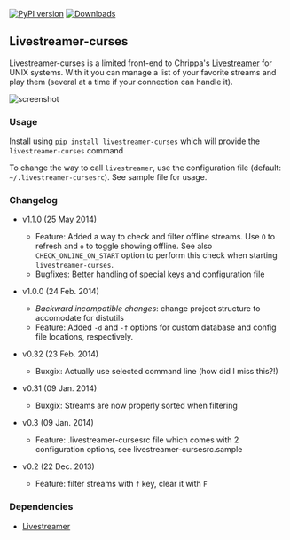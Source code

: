 [![PyPI version](https://badge.fury.io/py/livestreamer-curses.svg)](http://badge.fury.io/py/livestreamer-curses) [![Downloads](https://pypip.in/download/livestreamer-curses/badge.png)](https://pypi.python.org/pypi/livestreamer-curses/)

## Livestreamer-curses

Livestreamer-curses is a limited front-end to Chrippa's [Livestreamer](https://github.com/chrippa/livestreamer) for UNIX systems.
With it you can manage a list of your favorite streams and play them (several at a time if your connection can handle it).

![screenshot](http://s14.postimg.org/ctfx2bvbl/main.png)

### Usage

Install using `pip install livestreamer-curses` which will provide the `livestreamer-curses` command

To change the way to call `livestreamer`, use the configuration file (default: `~/.livestreamer-cursesrc`).
See sample file for usage.

### Changelog

* v1.1.0 (25 May 2014)
    * Feature: Added a way to check and filter offline streams. Use `O` to refresh and `o` to toggle showing offline. See also `CHECK_ONLINE_ON_START` option to perform this check when starting `livestreamer-curses`.
    * Bugfixes: Better handling of special keys and configuration file

* v1.0.0 (24 Feb. 2014)
    * *Backward incompatible changes*: change project structure to accomodate
      for distutils
    * Feature: Added `-d` and  `-f` options for custom database and config
      file locations, respectively.

* v0.32 (23 Feb. 2014)
    * Buxgix: Actually use selected command line (how did I miss this?!)

* v0.31 (09 Jan. 2014)
    * Buxgix: Streams are now properly sorted when filtering

* v0.3 (09 Jan. 2014)
    * Feature: .livestreamer-cursesrc file which comes with 2 configuration options, see livestreamer-cursesrc.sample

* v0.2 (22 Dec. 2013)
    * Feature: filter streams with `f` key, clear it with `F`

### Dependencies

* [Livestreamer](https://github.com/chrippa/livestreamer)
